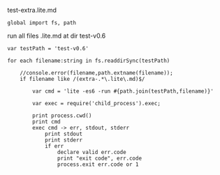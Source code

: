 test-extra.lite.md

    global import fs, path

run all files .lite.md at dir test-v0.6

    var testPath = 'test-v0.6'

    for each filename:string in fs.readdirSync(testPath)

        //console.error(filename,path.extname(filename));
        if filename like /(extra-.*\.lite\.md)$/ 

            var cmd = 'lite -es6 -run #{path.join(testPath,filename)}'

            var exec = require('child_process').exec;

            print process.cwd()
            print cmd
            exec cmd -> err, stdout, stderr
                print stdout
                print stderr
                if err
                    declare valid err.code
                    print "exit code", err.code
                    process.exit err.code or 1
